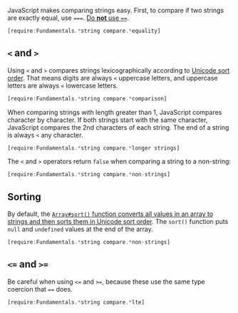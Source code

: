 JavaScript makes comparing strings easy. First, to compare if two strings are exactly equal, use `===`. [Do **not** use `==`](https://codeburst.io/javascript-double-equals-vs-triple-equals-61d4ce5a121a).

```javascript
[require:Fundamentals.*string compare.*equality]
```

`<` and `>`
-----------

Using `<` and `>` compares strings lexicographically according to [Unicode sort order](https://www.w3.org/TR/xml-entity-names/bycodes.html). That means digits are always `<` uppercase letters, and uppercase letters are always `<` lowercase letters.

```javascript
[require:Fundamentals.*string compare.*comparison]
```

When comparing strings with length greater than 1, JavaScript compares character by character. If both strings start with the same character, JavaScript compares the 2nd characters of each string. The end of a string is always `<` any character.

```javascript
[require:Fundamentals.*string compare.*longer strings]
```

The `<` and `>` operators return `false` when comparing a string to a non-string:

```javascript
[require:Fundamentals.*string compare.*non-strings]
```

Sorting
-------

By default, the [`Array#sort()` function converts all values in an array to strings and then sorts them in Unicode sort order](https://developer.mozilla.org/en-US/docs/Web/JavaScript/Reference/Global_Objects/Array/sort#Description). The `sort()` function puts `null` and `undefined` values at the end of the array.

```javascript
[require:Fundamentals.*string compare.*non-strings]
```

`<=` and `>=`
-------------

Be careful when using `<=` and `>=`, because these use the same type coercion that `==` does.

```javascript
[require:Fundamentals.*string compare.*lte]
```